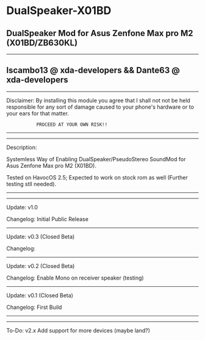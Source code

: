 # DualSpeaker-X01BD
 DualSpeaker Mod for Asus Zenfone Max pro M2 (X01BD/ZB630KL)
------------------------------------------------------------
------------------------------------------------------------
   lscambo13 @ xda-developers && Dante63 @ xda-developers
------------------------------------------------------------
------------------------------------------------------------
Disclaimer:	By installing this module you agree that I
		shall not not be held responsible for any
		sort of damage caused to your phone's
		hardware or to your ears for that matter.
			
		       PROCEED AT YOUR OWN RISK!!
------------------------------------------------------------
------------------------------------------------------------

Description:

Systemless Way of Enabling DualSpeaker/PseudoStereo SoundMod 
for Asus Zenfone Max pro M2 (X01BD).

Tested on HavocOS 2.5; Expected to work on stock rom as well
(Further testing stll needed).

------------------------------------------------------------
------------------------------------------------------------

Update: v1.0
 
Changelog:	Initial Public Release


------------------------------------------------------------

Update: v0.3 (Closed Beta)

Changelog: 

-----------------------------------------------------------

Update: v0.2 (Closed Beta)

Changelog:	Enable Mono on receiver speaker (testing)

-----------------------------------------------------------

Update: v0.1 (Closed Beta)

Changelog: 	First Build

-----------------------------------------------------------
-----------------------------------------------------------

To-Do:	v2.x
	Add support for more devices (maybe land?)


